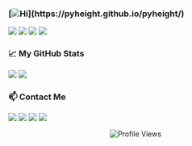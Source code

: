 ### [![Hi](https://readme-typing-svg.demolab.com?font=Fira+Code&pause=1000&color=42C8F7&center=true&vCenter=true&random=false&width=435&lines=Hi+there%2C+I'm+pyheight!;+Welcome+to+my+GitHub+profile.;+Explore+and+connect+with+me.)](https://pyheight.github.io/pyheight/)

[<img src="https://img.shields.io/badge/Programming-enthusiasts-blueviolet?logo=dev.to&style=flat-square">](https://img.shields.io/badge/Programming-enthusiasts-blueviolet?style=flat-square&logo=dev.to)  [<img src="https://img.shields.io/badge/Location-Guangdong-green?logo=googlemaps&style=flat-square">](https://img.shields.io/badge/Location-Guangdong-green?style=flat-square&logo=googlemaps)  [<img src="https://img.shields.io/badge/Python-Lover-informational?logo=python&style=flat-square">](https://img.shields.io/badge/Python-Lover-informational?style=flat-square&logo=python)  [<img src="https://img.shields.io/badge/Tech-Curious-yellow?logo=rss&style=flat-square">](https://img.shields.io/badge/Tech-Curious-yellow?style=flat-square&logo=rss)

### 📈 My GitHub Stats
[<img src="https://github-readme-stats.vercel.app/api?username=pyheight&theme=react&show_icons=true">](https://github-readme-stats.vercel.app/api?username=pyheight&theme=react) [<img src="https://streak-stats.demolab.com?user=pyheight&theme=react">](https://streak-stats.demolab.com?user=pyheight&theme=react)

### 📫 Contact Me 
[<img src="https://img.shields.io/badge/GitHub-pyheight-black?style=social&logo=github">](https://github.com/pyheight)  [<img src="https://img.shields.io/badge/Email-276581780%40qq.com-blue?style=social&logo=gmail">](mailto:276581780@qq.com)  [<img src="https://img.shields.io/badge/Zhihu-Homepage-blue?style=flat-square&logo=zhihu">](https://www.zhihu.com/people/height-8)  [<img src="https://img.shields.io/badge/CSDN-Blog-orange?style=flat-square&logo=blogger&logoColor=orange">](https://blog.csdn.net/2302_82330415)

<div align="center"><img src="https://count.getloli.com/get/@pyheight?theme=rule34" alt="Profile Views"></div> 
